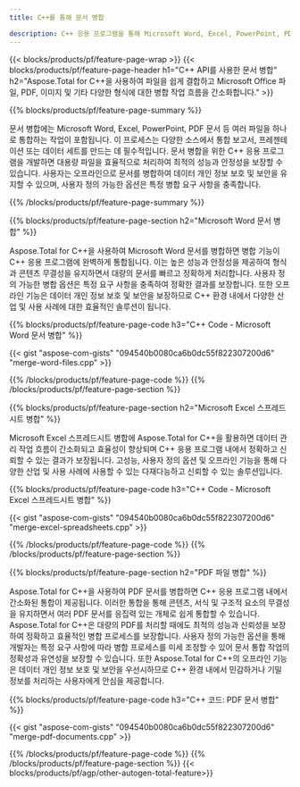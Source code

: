 ```yaml
---
title: C++를 통해 문서 병합 

description: C++ 응용 프로그램을 통해 Microsoft Word, Excel, PowerPoint, PDF 및 이미지를 포함한 두 개 이상의 개별 문서를 결합합니다. 앱을 통해 온라인으로 병합 결과를 테스트하세요.
---
```


{{< blocks/products/pf/feature-page-wrap >}}
{{< blocks/products/pf/feature-page-header h1="C++ API를 사용한 문서 병합" h2="Aspose.Total for C++을 사용하여 파일을 쉽게 결합하고 Microsoft Office 파일, PDF, 이미지 및 기타 다양한 형식에 대한 병합 작업 흐름을 간소화합니다." >}}

{{% blocks/products/pf/feature-page-summary %}}

문서 병합에는 Microsoft Word, Excel, PowerPoint, PDF 문서 등 여러 파일을 하나로 통합하는 작업이 포함됩니다. 이 프로세스는 다양한 소스에서 통합 보고서, 프레젠테이션 또는 데이터 세트를 만드는 데 필수적입니다. 문서 병합을 위한 C++ 응용 프로그램을 개발하면 대용량 파일을 효율적으로 처리하여 최적의 성능과 안정성을 보장할 수 있습니다. 사용자는 오프라인으로 문서를 병합하여 데이터 개인 정보 보호 및 보안을 유지할 수 있으며, 사용자 정의 가능한 옵션은 특정 병합 요구 사항을 충족합니다. 

{{% /blocks/products/pf/feature-page-summary  %}}

{{% blocks/products/pf/feature-page-section  h2="Microsoft Word 문서 병합" %}}

Aspose.Total for C++을 사용하여 Microsoft Word 문서를 병합하면 병합 기능이 C++ 응용 프로그램에 완벽하게 통합됩니다. 이는 높은 성능과 안정성을 제공하여 형식과 콘텐츠 무결성을 유지하면서 대량의 문서를 빠르고 정확하게 처리합니다. 사용자 정의 가능한 병합 옵션은 특정 요구 사항을 충족하여 정확한 결과를 보장합니다. 또한 오프라인 기능은 데이터 개인 정보 보호 및 보안을 보장하므로 C++ 환경 내에서 다양한 산업 및 사용 사례에 대한 효율적인 솔루션이 됩니다.


{{% blocks/products/pf/feature-page-code h3="C++ Code - Microsoft Word 문서 병합" %}}

{{< gist "aspose-com-gists" "094540b0080ca6b0dc55f822307200d6" "merge-word-files.cpp" >}}

{{% /blocks/products/pf/feature-page-code  %}}
{{% /blocks/products/pf/feature-page-section %}}

{{% blocks/products/pf/feature-page-section  h2="Microsoft Excel 스프레드시트 병합" %}}

Microsoft Excel 스프레드시트 병합에 Aspose.Total for C++을 활용하면 데이터 관리 작업 흐름이 간소화되고 효율성이 향상되며 C++ 응용 프로그램 내에서 정확하고 신뢰할 수 있는 결과가 보장됩니다. 고성능, 사용자 정의 옵션 및 오프라인 기능을 통해 다양한 산업 및 사용 사례에 사용할 수 있는 다재다능하고 신뢰할 수 있는 솔루션입니다.


{{% blocks/products/pf/feature-page-code h3="C++ Code - Microsoft Excel 스프레드시트 병합" %}}

{{< gist "aspose-com-gists" "094540b0080ca6b0dc55f822307200d6" "merge-excel-spreadsheets.cpp" >}}

{{% /blocks/products/pf/feature-page-code  %}}
{{% /blocks/products/pf/feature-page-section %}}


{{% blocks/products/pf/feature-page-section  h2="PDF 파일 병합" %}}

Aspose.Total for C++을 사용하여 PDF 문서를 병합하면 C++ 응용 프로그램 내에서 간소화된 통합이 제공됩니다. 이러한 통합을 통해 콘텐츠, 서식 및 구조적 요소의 무결성을 유지하면서 여러 PDF 문서를 응집력 있는 개체로 쉽게 통합할 수 있습니다. Aspose.Total for C++은 대량의 PDF를 처리할 때에도 최적의 성능과 신뢰성을 보장하여 정확하고 효율적인 병합 프로세스를 보장합니다. 사용자 정의 가능한 옵션을 통해 개발자는 특정 요구 사항에 따라 병합 프로세스를 미세 조정할 수 있어 문서 통합 작업의 정확성과 유연성을 보장할 수 있습니다. 또한 Aspose.Total for C++의 오프라인 기능은 데이터 개인 정보 보호 및 보안을 우선시하므로 C++ 환경 내에서 민감하거나 기밀 정보를 처리하는 사용자에게 안심을 제공합니다.

{{% blocks/products/pf/feature-page-code h3="C++ 코드: PDF 문서 병합" %}}

{{< gist "aspose-com-gists" "094540b0080ca6b0dc55f822307200d6" "merge-pdf-documents.cpp" >}}

{{% /blocks/products/pf/feature-page-code  %}}
{{% /blocks/products/pf/feature-page-section %}}
{{< blocks/products/pf/agp/other-autogen-total-feature>}}
